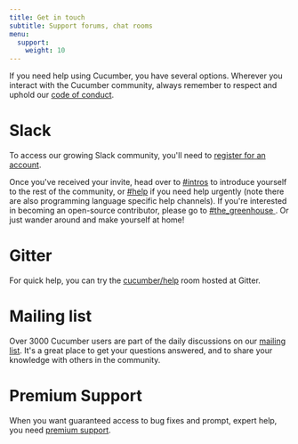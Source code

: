 ```yaml
---
title: Get in touch
subtitle: Support forums, chat rooms
menu:
  support:
    weight: 10
---
```


If you need help using Cucumber, you have several options.
Wherever you interact with the Cucumber community, always remember to respect and uphold our [code of conduct](https://github.com/cucumber/cucumber/blob/master/CODE_OF_CONDUCT.md).

# Slack

To access our growing Slack community, you'll need to [register for an account](https://cucumberbdd-slack-invite.herokuapp.com/).

Once you've received your invite, head over to [#intros](https://cucumberbdd.slack.com/messages/C5WD8SA21) to introduce yourself to the rest of the community, or [#help](https://cucumberbdd.slack.com/messages/C60TKS3SL/) if you need help urgently (note there are also programming language specific help channels).
If you're interested in becoming an open-source contributor, please go to [#the_greenhouse ](https://cucumberbdd.slack.com/messages/C60FTHJ22/). Or just wander around and make yourself at home!

# Gitter

For quick help, you can try the [cucumber/help](https://gitter.im/cucumber/help) room hosted at Gitter.

# Mailing list

Over 3000 Cucumber users are part of the daily discussions on our [mailing list](https://groups.google.com/forum/#!forum/cukes). It's a great place to get your questions answered, and to share your knowledge with others in the community.

# Premium Support

When you want guaranteed access to bug fixes and prompt, expert help, you need [premium support](mailto:sales@cucumber.io).
